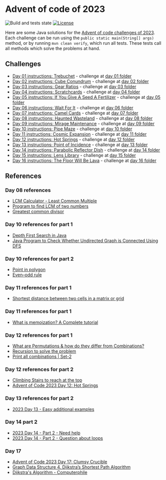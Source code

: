 # Advent of code of 2023

![Build and tests state](https://github.com/dufernandes/advent-of-code/actions/workflows/maven.yml/badge.svg?branch=main) [![License](https://img.shields.io/badge/License-Apache_2.0-blue.svg)](https://opensource.org/licenses/Apache-2.0)

Here are some Java solutions for the [Advent of code challenges of 2023](https://adventofcode.com/2023). Each challenge can be run using the `public static main(String[] args)` method, or by running `mvn clean verify`, which run all tests. These tests call all methods which solve the problems at hand.

## Challenges

- [Day 01 instructions: Trebuchet](https://adventofcode.com/2023/day/1) - challenge at [day 01 folder](src/main/java/advent/of/code/year_2023/day01)
- [Day 02 instructions: Cube Conundrum](https://adventofcode.com/2023/day/2) - challenge at [day 02 folder](src/main/java/advent/of/code/year_2023/day02)
- [Day 03 instructions: Gear Ratios](https://adventofcode.com/2023/day/3) - challenge at [day 03 folder](src/main/java/advent/of/code/year_2023/day03)
- [Day 04 instructions: Scratchcards](https://adventofcode.com/2023/day/4) - challenge at [day 04 folder](src/main/java/advent/of/code/year_2023/day04)
- [Day 05 instructions: If You Give A Seed A Fertilizer](https://adventofcode.com/2023/day/5) - challenge at [day 05 folder](src/main/java/advent/of/code/year_2023/day05)
- [Day 06 instructions: Wait For It](https://adventofcode.com/2023/day/6) - challenge at [day 06 folder](src/main/java/advent/of/code/year_2023/day06)
- [Day 07 instructions: Camel Cards](https://adventofcode.com/2023/day/7) - challenge at [day 07 folder](src/main/java/advent/of/code/year_2023/day07)
- [Day 08 instructions: Haunted Wasteland](https://adventofcode.com/2023/day/8) - challenge at [day 08 folder](src/main/java/advent/of/code/year_2023/day08)
- [Day 09 instructions: Mirage Maintenance](https://adventofcode.com/2023/day/9) - challenge at [day 09 folder](src/main/java/advent/of/code/year_2023/day09)
- [Day 10 instructions: Pipe Maze](https://adventofcode.com/2023/day/10) - challenge at [day 10 folder](src/main/java/advent/of/code/year_2023/day10)
- [Day 11 instructions: Cosmic Expansion](https://adventofcode.com/2023/day/11) - challenge at [day 11 folder](src/main/java/advent/of/code/year_2023/day11)
- [Day 12 instructions: Hot Springs](https://adventofcode.com/2023/day/12) - challenge at [day 12 folder](src/main/java/advent/of/code/year_2023/day12)
- [Day 13 instructions: Point of Incidence](https://adventofcode.com/2023/day/13) - challenge at [day 13 folder](src/main/java/advent/of/code/year_2023/day13)
- [Day 14 instructions: Parabolic Reflector Dish](https://adventofcode.com/2023/day/14) - challenge at [day 14 folder](src/main/java/advent/of/code/year_2023/day14)
- [Day 15 instructions: Lens Library](https://adventofcode.com/2023/day/15) - challenge at [day 15 folder](src/main/java/advent/of/code/year_2023/day15)
- [Day 16 instructions: The Floor Will Be Lava](https://adventofcode.com/2023/day/16) - challenge at [day 16 folder](src/main/java/advent/of/code/year_2023/day16)

## References

### Day 08 references

- [LCM Calculator - Least Common Multiple](https://www.calculatorsoup.com/calculators/math/lcm.php)
- [Program to find LCM of two numbers](https://www.geeksforgeeks.org/program-to-find-lcm-of-two-numbers/)
- [Greatest common divisor](https://en.wikipedia.org/wiki/Greatest_common_divisor)

### Day 10 references for part 1

- [Depth First Search in Java](https://www.baeldung.com/java-depth-first-search)
- [Java Program to Check Whether Undirected Graph is Connected Using DFS](https://www.geeksforgeeks.org/java-program-to-check-whether-undirected-graph-is-connected-using-dfs/)

### Day 10 references for part 2
- [Point in polygon](https://en.wikipedia.org/wiki/Point_in_polygon)
- [Even–odd rule](https://en.wikipedia.org/wiki/Even%E2%80%93odd_rule)

### Day 11 references for part 1
- [Shortest distance between two cells in a matrix or grid](https://www.geeksforgeeks.org/shortest-distance-two-cells-matrix-grid/)

### Day 11 references for part 1
- [What is memoization? A Complete tutorial](https://www.geeksforgeeks.org/what-is-memoization-a-complete-tutorial/)

### Day 12 references for part 1
- [What are Permutations & how do they differ from Combinations?](https://www.youtube.com/watch?v=us0cYQXQpxg&t=114s)
- [Recursion to solve the problem](https://www.reddit.com/r/adventofcode/comments/18gj7kj/comment/kd33avp/?utm_source=share&utm_medium=web2x&context=3)
- [Print all combinations | Set-2](https://www.geeksforgeeks.org/print-all-possible-combinations-of-r-elements-in-a-given-array-of-size-n/)

### Day 12 references for part 2
- [Climbing Stairs to reach at the top](https://www.geeksforgeeks.org/count-ways-reach-nth-stair/)
- [Advent of Code 2023 Day 12: Hot Springs](https://www.youtube.com/watch?v=g3Ms5e7Jdqo)

### Day 13 references for part 2
- [2023 Day 13 - Easy additional examples](https://old.reddit.com/r/adventofcode/comments/18hitog/2023_day_13_easy_additional_examples/kd9nil6/)

### Day 14 part 2
- [2023 Day 14 - Part 2 - Need help](https://www.reddit.com/r/adventofcode/comments/18i432k/2023_day_14_part_2_need_help/)
- [2023 Day 14 - Part 2 - Question about loops](https://www.reddit.com/r/adventofcode/comments/18i9nwj/2023_day_14_part_2_question_about_loops/)

### Day 17
- [Advent of Code 2023 Day 17: Clumsy Crucible](https://www.youtube.com/watch?v=2pDSooPLLkI)
- [Graph Data Structure 4. Dijkstra’s Shortest Path Algorithm ](https://www.youtube.com/watch?v=pVfj6mxhdMw)
- [Dijkstra's Algorithm - Computerphile](https://www.youtube.com/watch?v=GazC3A4OQTE)